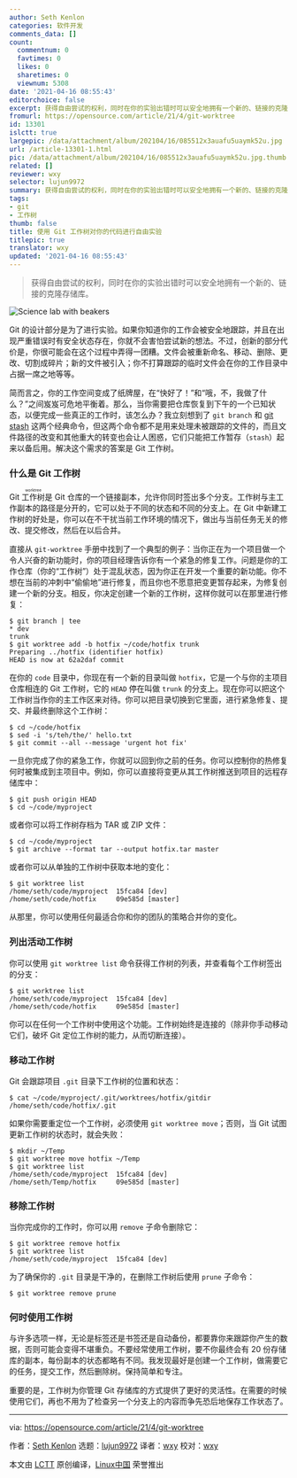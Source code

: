 ```yaml
---
author: Seth Kenlon
categories: 软件开发
comments_data: []
count:
  commentnum: 0
  favtimes: 0
  likes: 0
  sharetimes: 0
  viewnum: 5308
date: '2021-04-16 08:55:43'
editorchoice: false
excerpt: 获得自由尝试的权利，同时在你的实验出错时可以安全地拥有一个新的、链接的克隆存储库。
fromurl: https://opensource.com/article/21/4/git-worktree
id: 13301
islctt: true
largepic: /data/attachment/album/202104/16/085512x3auafu5uaymk52u.jpg
url: /article-13301-1.html
pic: /data/attachment/album/202104/16/085512x3auafu5uaymk52u.jpg.thumb.jpg
related: []
reviewer: wxy
selector: lujun9972
summary: 获得自由尝试的权利，同时在你的实验出错时可以安全地拥有一个新的、链接的克隆存储库。
tags:
- git
- 工作树
thumb: false
title: 使用 Git 工作树对你的代码进行自由实验
titlepic: true
translator: wxy
updated: '2021-04-16 08:55:43'
---
```



> 
> 获得自由尝试的权利，同时在你的实验出错时可以安全地拥有一个新的、链接的克隆存储库。
> 
> 
> 


![](/data/attachment/album/202104/16/085512x3auafu5uaymk52u.jpg "Science lab with beakers")


Git 的设计部分是为了进行实验。如果你知道你的工作会被安全地跟踪，并且在出现严重错误时有安全状态存在，你就不会害怕尝试新的想法。不过，创新的部分代价是，你很可能会在这个过程中弄得一团糟。文件会被重新命名、移动、删除、更改、切割成碎片；新的文件被引入；你不打算跟踪的临时文件会在你的工作目录中占据一席之地等等。


简而言之，你的工作空间变成了纸牌屋，在“快好了！”和“哦，不，我做了什么？”之间岌岌可危地平衡着。那么，当你需要把仓库恢复到下午的一个已知状态，以便完成一些真正的工作时，该怎么办？我立刻想到了 `git branch` 和 [git stash](/article-13293-1.html) 这两个经典命令，但这两个命令都不是用来处理未被跟踪的文件的，而且文件路径的改变和其他重大的转变也会让人困惑，它们只能把工作暂存（`stash`）起来以备后用。解决这个需求的答案是 Git 工作树。


### 什么是 Git 工作树


Git <ruby> 工作树 <rt>  worktree </rt></ruby>是 Git 仓库的一个链接副本，允许你同时签出多个分支。工作树与主工作副本的路径是分开的，它可以处于不同的状态和不同的分支上。在 Git 中新建工作树的好处是，你可以在不干扰当前工作环境的情况下，做出与当前任务无关的修改、提交修改，然后在以后合并。


直接从 `git-worktree` 手册中找到了一个典型的例子：当你正在为一个项目做一个令人兴奋的新功能时，你的项目经理告诉你有一个紧急的修复工作。问题是你的工作仓库（你的“工作树”）处于混乱状态，因为你正在开发一个重要的新功能。你不想在当前的冲刺中“偷偷地”进行修复，而且你也不愿意把变更暂存起来，为修复创建一个新的分支。相反，你决定创建一个新的工作树，这样你就可以在那里进行修复：



```
$ git branch | tee
* dev
trunk
$ git worktree add -b hotfix ~/code/hotfix trunk
Preparing ../hotfix (identifier hotfix)
HEAD is now at 62a2daf commit

```

在你的 `code` 目录中，你现在有一个新的目录叫做 `hotfix`，它是一个与你的主项目仓库相连的 Git 工作树，它的 `HEAD` 停在叫做 `trunk` 的分支上。现在你可以把这个工作树当作你的主工作区来对待。你可以把目录切换到它里面，进行紧急修复、提交、并最终删除这个工作树：



```
$ cd ~/code/hotfix
$ sed -i 's/teh/the/' hello.txt
$ git commit --all --message 'urgent hot fix'

```

一旦你完成了你的紧急工作，你就可以回到你之前的任务。你可以控制你的热修复何时被集成到主项目中。例如，你可以直接将变更从其工作树推送到项目的远程存储库中：



```
$ git push origin HEAD
$ cd ~/code/myproject

```

或者你可以将工作树存档为 TAR 或 ZIP 文件：



```
$ cd ~/code/myproject
$ git archive --format tar --output hotfix.tar master

```

或者你可以从单独的工作树中获取本地的变化：



```
$ git worktree list
/home/seth/code/myproject  15fca84 [dev]
/home/seth/code/hotfix     09e585d [master]

```

从那里，你可以使用任何最适合你和你的团队的策略合并你的变化。


### 列出活动工作树


你可以使用 `git worktree list` 命令获得工作树的列表，并查看每个工作树签出的分支：



```
$ git worktree list
/home/seth/code/myproject  15fca84 [dev]
/home/seth/code/hotfix     09e585d [master]

```

你可以在任何一个工作树中使用这个功能。工作树始终是连接的（除非你手动移动它们，破坏 Git 定位工作树的能力，从而切断连接）。


### 移动工作树


Git 会跟踪项目 `.git` 目录下工作树的位置和状态：



```
$ cat ~/code/myproject/.git/worktrees/hotfix/gitdir
/home/seth/code/hotfix/.git

```

如果你需要重定位一个工作树，必须使用 `git worktree move`；否则，当 Git 试图更新工作树的状态时，就会失败：



```
$ mkdir ~/Temp
$ git worktree move hotfix ~/Temp
$ git worktree list
/home/seth/code/myproject  15fca84 [dev]
/home/seth/Temp/hotfix     09e585d [master]

```

### 移除工作树


当你完成你的工作时，你可以用 `remove` 子命令删除它：



```
$ git worktree remove hotfix
$ git worktree list
/home/seth/code/myproject  15fca84 [dev]

```

为了确保你的 `.git` 目录是干净的，在删除工作树后使用 `prune` 子命令：



```
$ git worktree remove prune

```

### 何时使用工作树


与许多选项一样，无论是标签还是书签还是自动备份，都要靠你来跟踪你产生的数据，否则可能会变得不堪重负。不要经常使用工作树，要不你最终会有 20 份存储库的副本，每份副本的状态都略有不同。我发现最好是创建一个工作树，做需要它的任务，提交工作，然后删除树。保持简单和专注。


重要的是，工作树为你管理 Git 存储库的方式提供了更好的灵活性。在需要的时候使用它们，再也不用为了检查另一个分支上的内容而争先恐后地保存工作状态了。




---


via: <https://opensource.com/article/21/4/git-worktree>


作者：[Seth Kenlon](https://opensource.com/users/seth) 选题：[lujun9972](https://github.com/lujun9972) 译者：[wxy](https://github.com/wxy) 校对：[wxy](https://github.com/wxy)


本文由 [LCTT](https://github.com/LCTT/TranslateProject) 原创编译，[Linux中国](https://linux.cn/) 荣誉推出